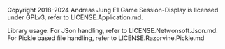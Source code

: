 Copyright 2018-2024 Andreas Jung
F1 Game Session-Display is licensed under GPLv3, refer to LICENSE.Application.md.

Library usage:
For JSon handling, refer to LICENSE.Netwonsoft.Json.md.
For Pickle based file handling, refer to LICENSE.Razorvine.Pickle.md
